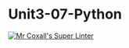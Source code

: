 # Unit3-07-Python
[![Mr Coxall's Super Linter](https://github.com/ICS3U-Programming-JosephK/Unit3-07-Python/workflows/Mr%20Coxall's%20Super%20Linter/badge.svg)](https://github.com/ICS3U-Programming-JosephK/Unit3-07-Python/actions/)
